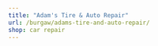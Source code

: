 ```yaml
---
title: "Adam's Tire & Auto Repair"
url: /burgaw/adams-tire-and-auto-repair/
shop: car repair
---
```

